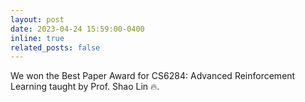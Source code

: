 ```yaml
---
layout: post
date: 2023-04-24 15:59:00-0400
inline: true
related_posts: false
---
```


We won the Best Paper Award for CS6284: Advanced Reinforcement Learning taught by Prof. Shao Lin 🔥.
